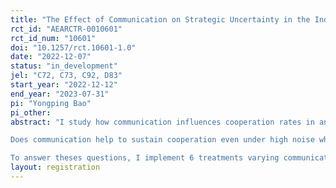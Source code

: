 ```yaml
---
title: "The Effect of Communication on Strategic Uncertainty in the Indefinitely Repeated Prisoners’ Dilemma with Noise"
rct_id: "AEARCTR-0010601"
rct_id_num: "10601"
doi: "10.1257/rct.10601-1.0"
date: "2022-12-07"
status: "in_development"
jel: "C72, C73, C92, D83"
start_year: "2022-12-12"
end_year: "2023-07-31"
pi: "Yongping Bao"
pi_other:
abstract: "I study how communication influences cooperation rates in an indefinitely repeated Prisoners' Dilemma under public monitoring of different noise levels with laboratory experiment. The experiment controls the noise and whether or not subjectscould pre-play communicate with their partner. The experiment aims to answer the following research questions:
Does communication help to sustain cooperation even under high noise when cooperation is theoretically not possible? Does communication influence cooperation rates by reducing the strategy uncertainty associated with belief?
To answer theses questions, I implement 6 treatments varying communication opportunity and the noise levels."
layout: registration
---
```


